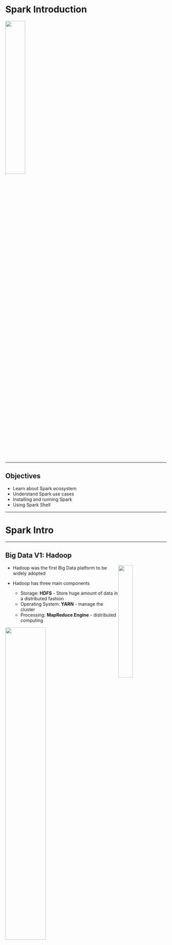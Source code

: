 # Spark Introduction

<img src="../../assets/images/logos/spark-logo-1.png" style="width:35%;"/>  <!-- {"left" : 5.88, "top" : 6.56, "height" : 1.23, "width" : 1.45} -->    &nbsp; &nbsp;

---

## Objectives
* Learn about Spark ecosystem
* Understand Spark use cases
* Installing and running Spark
* Using Spark Shell

---

# Spark Intro

---

## Big Data V1: Hadoop

<!-- TODO shiva -->
<img src="../../assets/images/logos/hadoop-logo-1.png" style="width:30%;float:right;" />

* Hadoop was the first Big Data platform to be widely adopted

* Hadoop has three main components
    - Storage: **HDFS** - Store huge amount of data in a distributed fashion
    - Operating System: **YARN** - manage the cluster
    - Processing: **MapReduce Engine** - distributed computing

<!-- TODO shiva -->
<img src="../../assets/images/hadoop/hadoop-1.png" style="width:50%;" />


Notes:

---

## MapReduce Engine

<!-- TODO shiva -->
<img src="../../assets/images/logos/hadoop-mapreduce-logo-1.png" style="width:40%;float:right;" />

* MapReduce was state of the art around 2008

* It was written for a time when
  - Data was on disk
  - And most processing was batch

* How ever MR had its limitations
  - It had high overhead
  - It didn't support 'in-memory' processing
  - It couldn't do 'streaming / real time' work loads

Notes:


---

## Spark


<!-- TODO shiva -->
<img src="../../assets/images/logos/spark-logo-1.png" style="width:30%;float:right;" />

* [Spark](https://spark.apache.org) is an **open Source distributed computing engine**
    - Very fast: On-disk ops are **10x** faster than MR
    - In-memory ops **100x** faster than MR

* General purpose: MR, SQL, streaming, machine learning, analytics

* Hadoop compatible: Runs over Hadoop, Mesos, Yarn, or standalone

* Plays nicely with Big Data ecosystem (S3, Cassandra, HBase)

* Very easy to use API

* _"Spark is the First Big Data platform to integrate batch, streaming and interactive computations in a unified framework." - stratio.com_


---

## Spark's History

* Spark was created at [Berkeley AMP Lab](https://amplab.cs.berkeley.edu/)

* Now top-level Apache project

* **[Databricks](https://databricks.com/)** -  Supporting and developing Spark
    - Founded by Spark's creators
    - Employs the most active committers

* Spark is now included with most modern Hadoop distributions

---

## Why is Spark Popular?

* Ease of use
    - Easy to get up and running
    - Develop on laptop, deploy on cluster

* Multiple language support
    - Java, Scala, Python and R
    - Developers (Java/Scala),   Data Scientists (Python, R)

* High performant

* Plays nice with BigData eco system

* Out of the box functionality
    - Modern functional programming constructs
    - Machine Learning / Streaming / Graph processing


Notes:

---

## Spark Versions

| Version | Release Date | Description            |
|---------|--------------|------------------------|
| 1.0     | 2014-05-30   | Initial Apache release |
| 1.6     | 2016-01-04   | Stable 1.x release     |
| 2.0     | 2016-07      | Big update from V1     |
| 2.4     | 2020-01      | Stable v2 release      |
| 3.0     | 2020 Q2      | V3 release             |

Notes:

---

## Spark Components

<!-- TODO shiva -->
<img src="../../assets/images/spark/spark-components-1.png" style="width:80%;" />

Notes:

---

## Spark Components

* __Data Storage__: Pluggable data storage systems
    - Integrates with HDFS, S3, Cassandra DB, and more

* __Cluster Manager__: Manages distributed node clusters
    - Provides the distributed execution environment
    - Works with Mesos, Yarn, and its own standalone manager

* __Spark Core__: Distributed computing engine


Notes:

---

## Spark Components : Core

* **Core** has basic building blocks for distributed computing engine

* Task schedulers and memory management

* Fault recovery (recovers missing pieces on node failure)

* Storage system interfaces

* Defines Spark API

* Data Model: RDD/Dataframe/Dataset
    - Distributed collection of items
    - Can be worked on in parallel
    - Easily created from many data sources


---

## Spark Components

* __Spark SQL__: Analyze structured data
    - Supports SQL and HQL (Hive Query Language)
    - Data sources include Hive tables, JSON, CSV, Parquet

* __Spark Streaming__: Live streams of data in real-time
    - Low latency, high throughput (1000s events per second)
    - Log files, stock ticks, sensor data, IOT (Internet of Things)

* __Spark ML__: Machine Learning at scale
    - Classification/regression, collaborative filtering
    - Model evaluation and data import

* __GraphX / GraphFrames__: Graph manipulation, graph-parallel computation
    - Social network friendships, link data
    - Graph manipulation, operations, and common algorithms

---

## Spark: Unified Stack

* Spark support multiple programming models
    - MapReduce style batch processing
    - Streaming/real-time processing
    - Querying via SQL
    - Machine learning
    - Graph Processing

* All modules are tightly integrated; Facilitates rich applications

* Spark can be the only stack you need!
    - No need to run multiple clusters (Hadoop cluster, Storm cluster, etc.)


---

## Spark Use Cases

<!-- TODO shiva -->
<img src="../../assets/images/logos/teralytics-logo-1.jpg" style="width:30%;float:right;" />

* Teralytics (Telco data)
    - Processing cell phone events
    - 180 billion events per day
    - Spark + HDFS
    - Estimating usage patterns to enhance coverage (sporting events, commuting, etc.)
    - Source: [1](http://bigdatausecases.info/entry/origin-destination-matrix-using-mobile-network-data-with-spark), [2](https://databricks.com/session/origin-destination-matrix-using-mobile-network-data-with-spark)

<br clear="all" />
<img src="../../assets/images/logos/yahoo-logo-1.png" style="width:30%;float:right;" />

* Spark at Yahoo
    - News personalization
    - 120 line Scala program with ML lib replaced 15,000 lines of C++
    - Spark took 30 minutes to run on 100 million samples
    - [Source](https://www.dezyre.com/article/top-5-apache-spark-use-cases/271)


---

## Spark Use Cases 


---
## Lab: Doing XYZ

<img src="../../assets/images/icons/individual-labs.png" style="width:25%;float:right;"/><!-- {"left" : 6.76, "top" : 0.88, "height" : 4.37, "width" : 3.28} -->


* **Overview:**
    - Work with xyz

* **Approximate run time:**
    - 20-30 mins

* **Instructions:**
    - Please complete A, B, C


Notes:

---

## Review and Q&A

<img src="../../assets/images/icons/q-and-a-1.png" style="width:20%;float:right;" /><!-- {"left" : 8.24, "top" : 1.21, "height" : 1.28, "width" : 1.73} -->


* Let's go over what we have covered so far

* Any questions?

<img src="../../assets/images/icons/quiz-icon.png" style="width:40%;" /><!-- {"left" : 2.69, "top" : 4.43, "height" : 3.24, "width" : 4.86} -->

